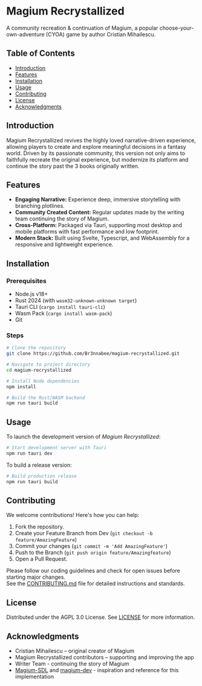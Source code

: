 # Magium Recrystallized

A community recreation & continuation of Magium, a popular choose-your-own-adventure (CYOA) game by author Cristian Mihailescu.

## Table of Contents

- [Introduction](#introduction)
- [Features](#features)
- [Installation](#installation)
- [Usage](#usage)
- [Contributing](#contributing)
- [License](#license)
- [Acknowledgments](#acknowledgments)

## Introduction

Magium Recrystallized revives the highly loved narrative-driven experience, allowing players to create and explore meaningful decisions in a fantasy world. Driven by its passionate community, this version not only aims to faithfully recreate the original experience, but modernize its platform and continue the story past the 3 books originally written.

## Features

- **Engaging Narrative:** Experience deep, immersive storytelling with branching plotlines.
- **Community Created Content:** Regular updates made by the writing team continuing the story of Magium.
- **Cross-Platform:** Packaged via Tauri, supporting most desktop and mobile platforms with fast performance and low footprint.
- **Modern Stack:** Built using Svelte, Typescript, and WebAssembly for a responsive and lightweight experience.

## Installation

### Prerequisites

- Node.js v18+
- Rust 2024 (with `wasm32-unknown-unknown target`)
- Tauri CLI (`cargo install tauri-cli`)
- Wasm Pack (`cargo install wasm-pack`)
- Git

### Steps

```bash
# Clone the repository
git clone https://github.com/Br3nnabee/magium-recrystallized.git

# Navigate to project directory
cd magium-recrystallized

# Install Node dependencies
npm install

# Build the Rust/WASM backend
npm run tauri build
```

## Usage

To launch the development version of _Magium Recrystallized_:

```bash
# Start development server with Tauri
npm run tauri dev
```

To build a release version:

```bash
# Build production release
npm run tauri build
```

## Contributing

We welcome contributions! Here's how you can help:

1. Fork the repository.
2. Create your Feature Branch from Dev (`git checkout -b feature/AmazingFeature`)
3. Commit your changes (`git commit -m 'Add AmazingFeature'`)
4. Push to the Branch (`git push origin feature/Amazingfeature`)
5. Open a Pull Request.

Please follow our coding guidelines and check for open issues before starting major changes.  
See the [CONTRIBUTING.md](.github/CONTRIBUTING.md) file for detailed instructions and standards.

## License

Distributed under the AGPL 3.0 License. See [LICENSE](LICENSE) for more information.

## Acknowledgments

- Cristian Mihailescu – original creator of Magium
- Magium Recrystallized contributors – supporting and improving the app
- Writer Team - continuing the story of Magium
- [Magium-SDL](https://github.com/Colaboi2009/Magium-SDL) and [magium-dev](https://github.com/thuiop/magium-dev) - inspiration and reference for this implementation
